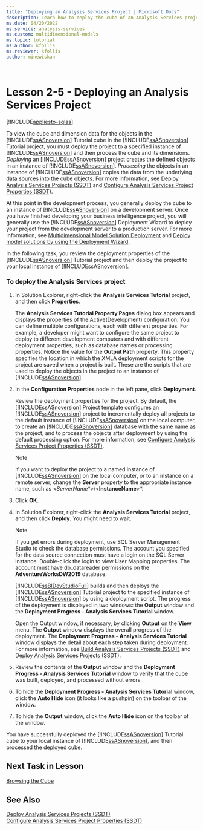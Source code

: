 ```yaml
---
title: "Deploying an Analysis Services Project | Microsoft Docs"
description: Learn how to deploy the cube of an Analysis Services project.
ms.date: 04/20/2022
ms.service: analysis-services
ms.custom: multidimensional-models
ms.topic: tutorial
ms.author: kfollis
ms.reviewer: kfollis
author: minewiskan

---
```

# Lesson 2-5 - Deploying an Analysis Services Project
[!INCLUDE[appliesto-sqlas](../includes/appliesto-sqlas.md)]

To view the cube and dimension data for the objects in the [!INCLUDE[ssASnoversion](../includes/ssasnoversion-md.md)] Tutorial cube in the [!INCLUDE[ssASnoversion](../includes/ssasnoversion-md.md)] Tutorial project, you must deploy the project to a specified instance of [!INCLUDE[ssASnoversion](../includes/ssasnoversion-md.md)] and then process the cube and its dimensions. *Deploying* an [!INCLUDE[ssASnoversion](../includes/ssasnoversion-md.md)] project creates the defined objects in an instance of [!INCLUDE[ssASnoversion](../includes/ssasnoversion-md.md)]. *Processing* the objects in an instance of [!INCLUDE[ssASnoversion](../includes/ssasnoversion-md.md)] copies the data from the underlying data sources into the cube objects. For more information, see [Deploy Analysis Services Projects &#40;SSDT&#41;](../multidimensional-models/deploy-analysis-services-projects-ssdt.md) and [Configure Analysis Services Project Properties &#40;SSDT&#41;](../multidimensional-models/configure-analysis-services-project-properties-ssdt.md).  
  
At this point in the development process, you generally deploy the cube to an instance of [!INCLUDE[ssASnoversion](../includes/ssasnoversion-md.md)] on a development server. Once you have finished developing your business intelligence project, you will generally use the [!INCLUDE[ssASnoversion](../includes/ssasnoversion-md.md)] Deployment Wizard to deploy your project from the development server to a production server. For more information, see [Multidimensional Model Solution Deployment](../deployment/multidimensional-model-solution-deployment.md) and [Deploy model solutions by using the Deployment Wizard](../deployment/deploy-model-solutions-using-the-deployment-wizard.md).  
  
In the following task, you review the deployment properties of the [!INCLUDE[ssASnoversion](../includes/ssasnoversion-md.md)] Tutorial project and then deploy the project to your local instance of [!INCLUDE[ssASnoversion](../includes/ssasnoversion-md.md)].  
  
### To deploy the Analysis Services project  
  
1.  In Solution Explorer, right-click the **Analysis Services Tutorial** project, and then click **Properties**.  
  
    The **Analysis Services Tutorial Property Pages** dialog box appears and displays the properties of the Active(Development) configuration. You can define multiple configurations, each with different properties. For example, a developer might want to configure the same project to deploy to different development computers and with different deployment properties, such as database names or processing properties. Notice the value for the **Output Path** property. This property specifies the location in which the XMLA deployment scripts for the project are saved when a project is built. These are the scripts that are used to deploy the objects in the project to an instance of [!INCLUDE[ssASnoversion](../includes/ssasnoversion-md.md)].  
  
2.  In the **Configuration Properties** node in the left pane, click **Deployment**.  
  
    Review the deployment properties for the project. By default, the [!INCLUDE[ssASnoversion](../includes/ssasnoversion-md.md)] Project template configures an [!INCLUDE[ssASnoversion](../includes/ssasnoversion-md.md)] project to incrementally deploy all projects to the default instance of [!INCLUDE[ssASnoversion](../includes/ssasnoversion-md.md)] on the local computer, to create an [!INCLUDE[ssASnoversion](../includes/ssasnoversion-md.md)] database with the same name as the project, and to process the objects after deployment by using the default processing option. For more information, see [Configure Analysis Services Project Properties &#40;SSDT&#41;](../multidimensional-models/configure-analysis-services-project-properties-ssdt.md).  
  
    > [!NOTE]  
    > If you want to deploy the project to a named instance of [!INCLUDE[ssASnoversion](../includes/ssasnoversion-md.md)] on the local computer, or to an instance on a remote server, change the **Server** property to the appropriate instance name, such as \<*ServerName**>\\<**InstanceName**>*.  
  
3.  Click **OK**.  
  
4.  In Solution Explorer, right-click the **Analysis Services Tutorial** project, and then click **Deploy**. You might need to wait.  
  
    > [!NOTE]  
    > If you get errors during deployment, use SQL Server Management Studio to check the database permissions. The account you specified for the data source connection must have a login on the SQL Server instance. Double-click the login to view User Mapping properties. The account must have db_datareader permissions on the **AdventureWorksDW2019** database.  
  
    [!INCLUDE[ssBIDevStudioFull](../includes/ssbidevstudiofull-md.md)] builds and then deploys the [!INCLUDE[ssASnoversion](../includes/ssasnoversion-md.md)] Tutorial project to the specified instance of [!INCLUDE[ssASnoversion](../includes/ssasnoversion-md.md)] by using a deployment script. The progress of the deployment is displayed in two windows: the **Output** window and the **Deployment Progress - Analysis Services Tutorial** window.  
  
    Open the Output window, if necessary, by clicking **Output** on the **View** menu. The **Output** window displays the overall progress of the deployment. The **Deployment Progress - Analysis Services Tutorial** window displays the detail about each step taken during deployment. For more information, see [Build Analysis Services Projects &#40;SSDT&#41;](../multidimensional-models/build-analysis-services-projects-ssdt.md) and [Deploy Analysis Services Projects &#40;SSDT&#41;](../multidimensional-models/deploy-analysis-services-projects-ssdt.md).  
  
5.  Review the contents of the **Output** window and the **Deployment Progress - Analysis Services Tutorial** window to verify that the cube was built, deployed, and processed without errors.  
  
6.  To hide the **Deployment Progress - Analysis Services Tutorial** window, click the **Auto Hide** icon (it looks like a pushpin) on the toolbar of the window.  
  
7.  To hide the **Output** window, click the **Auto Hide** icon on the toolbar of the window.  
  
You have successfully deployed the [!INCLUDE[ssASnoversion](../includes/ssasnoversion-md.md)] Tutorial cube to your local instance of [!INCLUDE[ssASnoversion](../includes/ssasnoversion-md.md)], and then processed the deployed cube.  
  
## Next Task in Lesson  
[Browsing the Cube](lesson-2-6-browsing-the-cube.md)  
  
## See Also  
[Deploy Analysis Services Projects &#40;SSDT&#41;](../multidimensional-models/deploy-analysis-services-projects-ssdt.md)  
[Configure Analysis Services Project Properties &#40;SSDT&#41;](../multidimensional-models/configure-analysis-services-project-properties-ssdt.md)  
  
  
  
